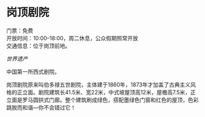 # 岗顶剧院  

门票：免费  
开放时间：10:00–18:00，周二休息，公众假期照常开放  
交通信息：位于岗顶前地。  

*世界遗产*  

中国第一所西式剧院。  

岗顶剧院原来叫伯多禄五世剧院，主体建于1860年，1873年才加盖了古典主义风格的正立面。剧院建筑长41.5米、宽22米，中式坡屋顶高12米，屋檐高7.5米，正立面是罗马圆拱式门廊。整个建筑刷成绿色，搭配墨绿色门窗和红色的屋顶，色彩跳脱而和谐—你不会错过它！  
<!-- Last processed: 2025-07-22 03:44:27 -->
